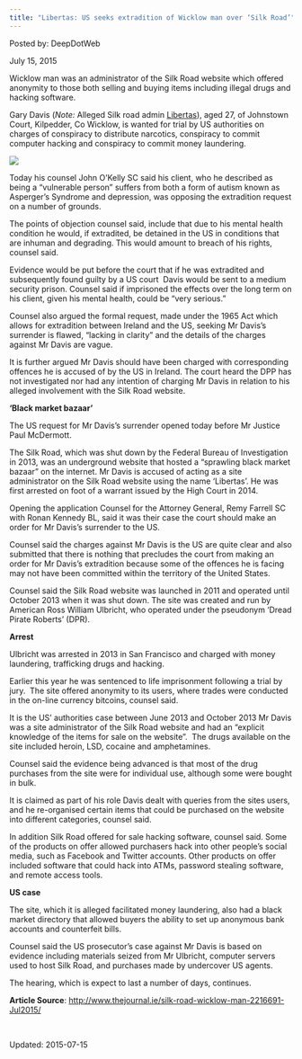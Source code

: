 ```yaml
---
title: "Libertas: US seeks extradition of Wicklow man over ‘Silk Road’"
---
```


Posted by: DeepDotWeb 

<span>July 15, 2015</span>

<p>Wicklow man was an administrator of the Silk Road website which offered anonymity to those both selling and buying items including illegal drugs and hacking software.</p>
<p>Gary Davis (<em>Note:</em> Alleged Silk road admin <a href="https://gir.pub/deepdotweb/2013/12/21/silk-road-adminsmods-ssbd-libertas-inigo-arrested/">Libertas</a>), aged 27, of Johnstown Court, Kilpedder, Co Wicklow, is wanted for trial by US authorities on charges of conspiracy to distribute narcotics, conspiracy to commit computer hacking and conspiracy to commit money laundering.</p>


<img src="https://gir.pub/deepdotweb/imgs/2015/07/image1.jpg" rel="lightbox"> 
<p>Today his counsel John O’Kelly SC said his client, who he described as being a “vulnerable person” suffers from both a form of autism known as Asperger’s Syndrome and depression, was opposing the extradition request on a number of grounds.</p>
<p>The points of objection counsel said, include that due to his mental health condition he would, if extradited, be detained in the US in conditions that are inhuman and degrading. This would amount to breach of his rights, counsel said.</p>
<p>Evidence would be put before the court that if he was extradited and subsequently found guilty by a US court  Davis would be sent to a medium security prison. Counsel said if imprisoned the effects over the long term on his client, given his mental health, could be “very serious.”</p>
<p>Counsel also argued the formal request, made under the 1965 Act which allows for extradition between Ireland and the US, seeking Mr Davis’s surrender is flawed, “lacking in clarity” and the details of the charges against Mr Davis are vague.</p>
<p>It is further argued Mr Davis should have been charged with corresponding offences he is accused of by the US in Ireland. The court heard the DPP has not investigated nor had any intention of charging Mr Davis in relation to his alleged involvement with the Silk Road website.</p>
<p><strong>‘Black market bazaar’</strong></p>
<p>The US request for Mr Davis’s surrender opened today before Mr Justice Paul McDermott.</p>
<p>The Silk Road, which was shut down by the Federal Bureau of Investigation in 2013, was an underground website that hosted a “sprawling black market bazaar” on the internet. Mr Davis is accused of acting as a site administrator on the Silk Road website using the name ‘Libertas’. He was first arrested on foot of a warrant issued by the High Court in 2014.</p>
<p>Opening the application Counsel for the Attorney General, Remy Farrell SC with Ronan Kennedy BL, said it was their case the court should make an order for Mr Davis’s surrender to the US.</p>
<p>Counsel said the charges against Mr Davis is the US are quite clear and also submitted that there is nothing that precludes the court from making an order for Mr Davis’s extradition because some of the offences he is facing may not have been committed within the territory of the United States.</p>
<p>Counsel said the Silk Road website was launched in 2011 and operated until October 2013 when it was shut down. The site was created and run by American Ross William Ulbricht, who operated under the pseudonym ‘Dread Pirate Roberts’ (DPR).</p>
<p><strong>Arrest</strong></p>
<p>Ulbricht was arrested in 2013 in San Francisco and charged with money laundering, trafficking drugs and hacking.</p>
<p>Earlier this year he was sentenced to life imprisonment following a trial by jury.  The site offered anonymity to its users, where trades were conducted in the on-line currency bitcoins, counsel said.</p>
<p>It is the US’ authorities case between June 2013 and October 2013 Mr Davis was a site administrator of the Silk Road website and had an “explicit knowledge of the items for sale on the website”.  The drugs available on the site included heroin, LSD, cocaine and amphetamines.</p>
<p>Counsel said the evidence being advanced is that most of the drug purchases from the site were for individual use, although some were bought in bulk.</p>
<p>It is claimed as part of his role Davis dealt with queries from the sites users, and he re-organised certain items that could be purchased on the website into different categories, counsel said.</p>
<p>In addition Silk Road offered for sale hacking software, counsel said. Some of the products on offer allowed purchasers hack into other people’s social media, such as Facebook and Twitter accounts. Other products on offer included software that could hack into ATMs, password stealing software, and remote access tools.</p>
<p><strong>US case</strong></p>
<p>The site, which it is alleged facilitated money laundering, also had a black market directory that allowed buyers the ability to set up anonymous bank accounts and counterfeit bills.</p>
<p>Counsel said the US prosecutor’s case against Mr Davis is based on evidence including materials seized from Mr Ulbricht, computer servers used to host Silk Road, and purchases made by undercover US agents.</p>
<p>The hearing, which is expect to last a number of days, continues.</p>
<p><strong>Article Source</strong>: <a href="http://www.thejournal.ie/silk-road-wicklow-man-2216691-Jul2015/">http://www.thejournal.ie/silk-road-wicklow-man-2216691-Jul2015/</a></p>
<p>&nbsp;</p>



Updated: 2015-07-15

